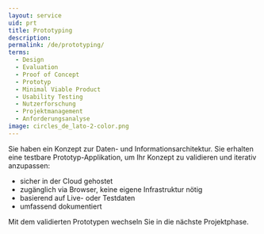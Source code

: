 ```yaml
---
layout: service
uid: prt
title: Prototyping
description: 
permalink: /de/prototyping/
terms: 
  - Design
  - Evaluation
  - Proof of Concept
  - Prototyp
  - Minimal Viable Product
  - Usability Testing
  - Nutzerforschung
  - Projektmanagement
  - Anforderungsanalyse
image: circles_de_lato-2-color.png
---
```


Sie haben ein Konzept zur Daten- und Informationsarchitektur. Sie erhalten eine testbare Prototyp-Applikation, um Ihr Konzept zu validieren und iterativ anzupassen: 

- sicher in der Cloud gehostet 
- zugänglich via Browser, keine eigene Infrastruktur nötig 
- basierend auf Live- oder Testdaten 
- umfassend dokumentiert 

Mit dem validierten Prototypen wechseln Sie in die nächste Projektphase. 
